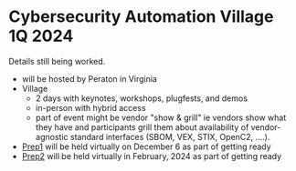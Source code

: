 # Cybersecurity Automation Village 1Q 2024

Details still being worked.
* will be hosted by Peraton in Virginia
* Village 
  - 2 days with keynotes, workshops, plugfests, and demos
  - in-person with hybrid access
  - part of event might be vendor "show & grill" ie vendors show what they have
and participants grill them about availability of vendor-agnostic standard
interfaces (SBOM, VEX, STIX, OpenC2, ....).
* [Prep1](Prep1/README.md) will be held virtually on December 6 as part of getting ready
* [Prep2](Prep2/README.md) will be held virtually in February, 2024 as part of getting ready